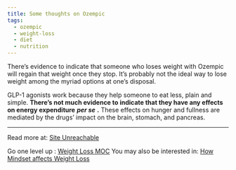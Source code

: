 ```yaml
---
title: Some thoughts on Ozempic
tags:
  - ozempic
  - weight-loss
  - diet
  - nutrition
---
```


There’s evidence to indicate that someone who loses weight with Ozempic will regain that weight once they stop. It’s probably not the ideal way to lose weight among the myriad options at one’s disposal. 

GLP-1 agonists work because they help someone to eat less, plain and simple. **There’s not much evidence to indicate that they have any effects on energy expenditure** _**per se**_ **.** These effects on hunger and fullness are mediated by the drugs’ impact on the brain, stomach, and pancreas. 

----

Read more at: [Site Unreachable](https://www.healthline.com/health-news/ozempic-for-weight-loss-experts-answer-common-questions)

Go one level up : [Weight Loss MOC](Maps/Weight%20Loss%20MOC.md)
You may also be interested in: [How Mindset affects Weight Loss](Notes/How%20Mindset%20affects%20Weight%20Loss.md)